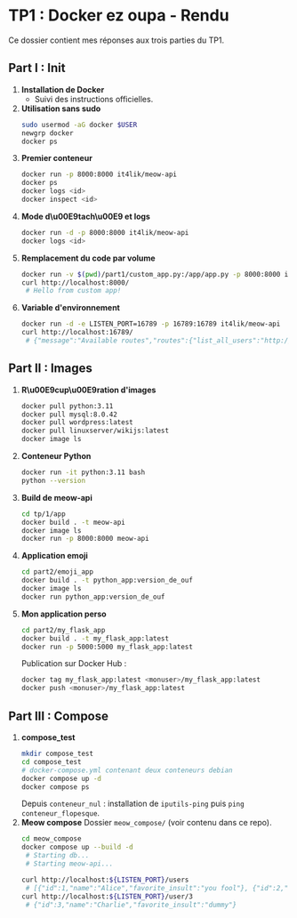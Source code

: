 # TP1 : Docker ez oupa - Rendu

Ce dossier contient mes réponses aux trois parties du TP1.

## Part I : Init

1. **Installation de Docker**
   - Suivi des instructions officielles.
2. **Utilisation sans sudo**
   ```bash
   sudo usermod -aG docker $USER
   newgrp docker
   docker ps
   ```
3. **Premier conteneur**
   ```bash
   docker run -p 8000:8000 it4lik/meow-api
   docker ps
   docker logs <id>
   docker inspect <id>
   ```
4. **Mode d\u00E9tach\u00E9 et logs**
   ```bash
   docker run -d -p 8000:8000 it4lik/meow-api
   docker logs <id>
   ```
5. **Remplacement du code par volume**
   ```bash
   docker run -v $(pwd)/part1/custom_app.py:/app/app.py -p 8000:8000 it4lik/meow-api
   curl http://localhost:8000/
    # Hello from custom app!
   ```
6. **Variable d'environnement**
   ```bash
   docker run -d -e LISTEN_PORT=16789 -p 16789:16789 it4lik/meow-api
   curl http://localhost:16789/
    # {"message":"Available routes","routes":{"list_all_users":"http://localhost:16789/users","get_user_by_id":"http://localhost:16789/user/1"}}
   ```

## Part II : Images

1. **R\u00E9cup\u00E9ration d'images**
   ```bash
   docker pull python:3.11
   docker pull mysql:8.0.42
   docker pull wordpress:latest
   docker pull linuxserver/wikijs:latest
   docker image ls
   ```
2. **Conteneur Python**
   ```bash
   docker run -it python:3.11 bash
   python --version
   ```
3. **Build de meow-api**
   ```bash
   cd tp/1/app
   docker build . -t meow-api
   docker image ls
   docker run -p 8000:8000 meow-api
   ```
4. **Application emoji**
   ```bash
   cd part2/emoji_app
   docker build . -t python_app:version_de_ouf
   docker image ls
   docker run python_app:version_de_ouf
   ```
5. **Mon application perso**
   ```bash
   cd part2/my_flask_app
   docker build . -t my_flask_app:latest
   docker run -p 5000:5000 my_flask_app:latest
   ```
   Publication sur Docker Hub :
   ```bash
   docker tag my_flask_app:latest <monuser>/my_flask_app:latest
   docker push <monuser>/my_flask_app:latest
   ```

## Part III : Compose

1. **compose\_test**
   ```bash
   mkdir compose_test
   cd compose_test
   # docker-compose.yml contenant deux conteneurs debian
   docker compose up -d
   docker compose ps
   ```
   Depuis `conteneur_nul` : installation de `iputils-ping` puis `ping conteneur_flopesque`.
2. **Meow compose**
   Dossier `meow_compose/` (voir contenu dans ce repo).
   ```bash
   cd meow_compose
   docker compose up --build -d
    # Starting db...
    # Starting meow-api...

   curl http://localhost:${LISTEN_PORT}/users
    # [{"id":1,"name":"Alice","favorite_insult":"you fool"}, {"id":2,"name":"Bob","favorite_insult":"clown"}, {"id":3,"name":"Charlie","favorite_insult":"dummy"}, {"id":4,"name":"Diana","favorite_insult":"nerd"}, {"id":5,"name":"Eve","favorite_insult":"baka"}]
   curl http://localhost:${LISTEN_PORT}/user/3
    # {"id":3,"name":"Charlie","favorite_insult":"dummy"}
   ```
